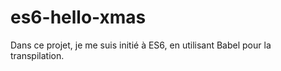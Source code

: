 # es6-hello-xmas
Dans ce projet, je me suis initié à ES6, en utilisant Babel pour la transpilation. 
